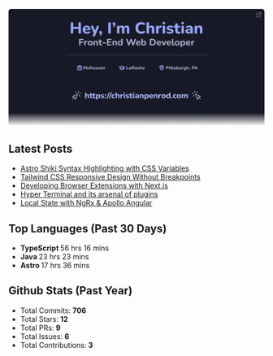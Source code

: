 <p align="center">
  <a href="https://christianpenrod.com">
    <img
      src="assets/banner.png"
      alt="Hey, I'm Christian. Front-End Web Developer (https://christianpenrod.com)."
      title="Hey, I'm Christian. Front-End Web Developer (https://christianpenrod.com)."
    />
  </a>
</p>

<h2>Latest Posts</h2>

<ul>
  
  <li><a href="https://christianpenrod.com/blog/astro-shiki-syntax-highlighting-with-css-variables/">Astro Shiki Syntax Highlighting with CSS Variables</a></li>
  
  <li><a href="https://christianpenrod.com/blog/tailwindcss-responsive-design-without-breakpoints/">Tailwind CSS Responsive Design Without Breakpoints</a></li>
  
  <li><a href="https://christianpenrod.com/blog/developing-browser-extensions-with-nextjs/">Developing Browser Extensions with Next.js</a></li>
  
  <li><a href="https://christianpenrod.com/blog/hyper-terminal-and-its-arsenal-of-plugins/">Hyper Terminal and its arsenal of plugins</a></li>
  
  <li><a href="https://christianpenrod.com/blog/local-state-with-ngrx-and-apollo-angular/">Local State with NgRx &amp; Apollo Angular</a></li>
  
</ul>

<h2>Top Languages (Past 30 Days)</h2>

<ul>
  
  <li>
    <strong>TypeScript </strong>
    <span>56 hrs 16 mins</span>
  </li>
  
  <li>
    <strong>Java </strong>
    <span>23 hrs 23 mins</span>
  </li>
  
  <li>
    <strong>Astro </strong>
    <span>17 hrs 36 mins</span>
  </li>
  
</ul>

<h2>Github Stats (Past Year)</h2>

<ul>
  <li>Total Commits: <strong>706</strong></li>
  <li>Total Stars: <strong>12</strong></li>
  <li>Total PRs: <strong>9</strong></li>
  <li>Total Issues: <strong>6</strong></li>
  <li>Total Contributions: <strong>3</strong></li>
</ul>
